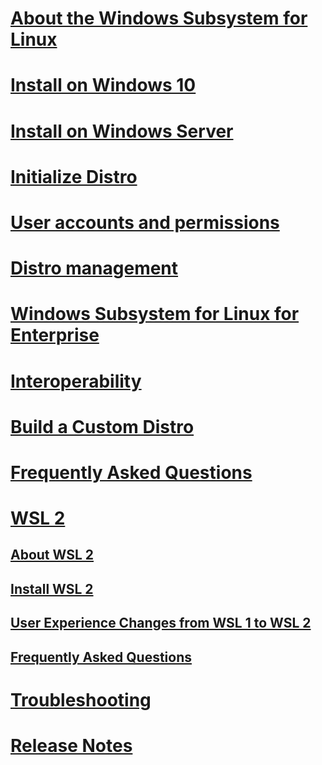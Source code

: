 # [About the Windows Subsystem for Linux](./about.md)
# [Install on Windows 10](./install-win10.md)
# [Install on Windows Server](./install-on-server.md)
# [Initialize Distro](./initialize-distro.md)
# [User accounts and permissions](./user-support.md)
# [Distro management](./wsl-config.md)
# [Windows Subsystem for Linux for Enterprise](./enterprise.md)
# [Interoperability](./interop.md)
# [Build a Custom Distro](./build-custom-distro.md)
# [Frequently Asked Questions](./faq.md)
# [WSL 2](./wsl2-index.md)
## [About WSL 2](./wsl2-about.md)
## [Install WSL 2](./wsl2-install.md)
## [User Experience Changes from WSL 1 to WSL 2](./wsl2-ux-changes.md)
## [Frequently Asked Questions](./wsl2-faq.md)

# [Troubleshooting](./troubleshooting.md)
# [Release Notes](./release-notes.md)
